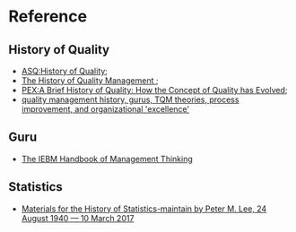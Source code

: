 # Reference
## History of Quality
* [ASQ:History of Quality](http://asq.org/learn-about-quality/history-of-quality/overview/overview.html);
* [The History of Quality Management
](http://qualitymanagementsystem.com/total-quality-management/the-history-of-quality-management/);
* [PEX:A Brief History of Quality: How the Concept of Quality has Evolved](https://www.processexcellencenetwork.com/lean-six-sigma-business-transformation/articles/a-brief-history-of-quality-how-the-concept-of-qual);
* [quality management history, gurus, TQM theories, process improvement, and organizational 'excellence'](http://www.businessballs.com/qualitymanagement.htm)

## Guru
* [The IEBM Handbook of Management Thinking](https://www.baidu.com/link?url=F0Oo7s1XEjjj08lfKvs1pCwjRzgSQhwAl-gZ4u2VKtB0xn998kxxn2uu0q3BpdvFKFGKZgpxK7i4QvCve7p7yifVvYaddSivIoLsgrQAoKaMod4FwbUa8miIZkD-netfGu4IcPfaMEo_1u2OTEGdrq&wd=&eqid=94fb129b0001ea860000000657a4360b)
## Statistics
* [Materials for the History of Statistics-maintain by Peter M. Lee, 24 August 1940 — 10 March 2017](https://www.york.ac.uk/depts/maths/histstat)
